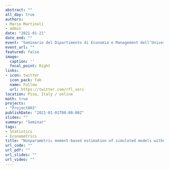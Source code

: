 ```yaml
---
abstract: ""
all_day: true
authors:
- Mario Martinoli
- admin
date: "2021-01-21"
date_end: ""
event: "Seminario del Dipartimento di Economia e Management dell’Università di Pisa"
event_url: ""
featured: false
image:
  caption: ''
  focal_point: Right
links:
- icon: twitter
  icon_pack: fab
  name: Follow
  url: https://twitter.com/rfl_seri
location: Pisa, Italy / online
math: true
projects:
- "Project002"
publishDate: "2021-01-01T00:00:00Z"
slides: ""
summary: "Seminar"
tags:
- Statistics
- Econometrics
title: "Nonparametric moment-based estimation of simulated models without optimization"
url_code: ""
url_pdf: ""
url_slides: ""
url_video: ""
---
```

